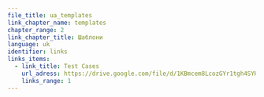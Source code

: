```yaml
---
file_title: ua_templates
link_chapter_name: templates
chapter_range: 2
link_chapter_title: Шаблони
language: uk
identifier: links
links_items:
  - link_title: Test Cases
    url_adress: https://drive.google.com/file/d/1KBmcem8LcozGYr1tgh4SYHzjL1vBNZb0/view
    links_range: 1
---
```

